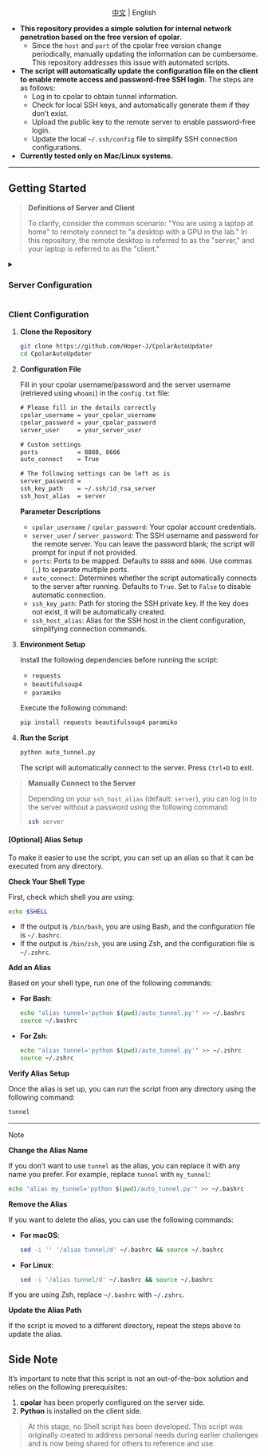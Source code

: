 <div align="center">

[中文](./README.md) | English

</div>

- **This repository provides a simple solution for internal network penetration based on the free version of cpolar**.
  - Since the `host` and `port` of the cpolar free version change periodically, manually updating the information can be cumbersome. This repository addresses this issue with automated scripts.
- **The script will automatically update the configuration file on the client to enable remote access and password-free SSH login**. The steps are as follows:
  - Log in to cpolar to obtain tunnel information.
  - Check for local SSH keys, and automatically generate them if they don’t exist.
  - Upload the public key to the remote server to enable password-free login.
  - Update the local `~/.ssh/config` file to simplify SSH connection configurations.
- **Currently tested only on Mac/Linux systems.**

------

## Getting Started

> **Definitions of Server and Client**
>
> To clarify, consider the common scenario: "You are using a laptop at home" to remotely connect to "a desktop with a GPU in the lab." In this repository, the remote desktop is referred to as the "server," and your laptop is referred to as the "client."

<details>
    <summary> <h3> Server Configuration </h3> </summary>

Please refer to the [official documentation](https://www.cpolar.com/docs) for configuration according to your system. Below is the configuration for Linux:

1. **Installation**

   - For users in China:

     ```bash
     curl -L https://www.cpolar.com/static/downloads/install-release-cpolar.sh | sudo bash
     ```

   - For users outside China:

     ```bash
     curl -sL https://git.io/cpolar | sudo bash
     ```

2. **Token Authentication**

   Visit cpolar: https://dashboard.cpolar.com/signup, register for an account (email and phone verification are not required), and log in.

   ![Login](https://i-blog.csdnimg.cn/blog_migrate/5525126a4890c9305b47a25620a3569e.png)

   After logging in to the cpolar [dashboard](https://dashboard.cpolar.com/get-started), click on `验证` on the left menu to find your authentication token. Enter the token in the command line:

   ```bash
   cpolar authtoken xxxxxxx
   ```

   ![Authtoken](https://i-blog.csdnimg.cn/blog_migrate/e24196b03a5f25c8bea1b2f2bba20d39.png)

3. **Enable Auto-Start**

   Run the following commands to configure cpolar to start automatically at boot. This ensures connection even after the remote server restarts:

   ```bash
   sudo systemctl enable cpolar  # Add cpolar to system services
   sudo systemctl start cpolar   # Start cpolar service
   sudo systemctl status cpolar  # Check service status
   ```

   If it displays `active`, the service is running successfully.

4. **Check the Username on the Server**

   ```bash
   whoami
   ```

   This will be used later for the client configuration file.

> **[Optional] Check Public Address and Port Number**
>
> You can verify the status of the network tunneling or port forwarding via:
>
> 1. Use the browser on the server to access [127.0.0.1:9200](http://127.0.0.1:9200/#/dashboard) and log into the local cpolar web UI.
> 2. Visit https://dashboard.cpolar.com/status on the client to find the URL corresponding to the `ssh` tunnel.
> 3. Run `script.py` directly (in the client section).
>
> **Example:**
>
> - URL: `tcp://3.tcp.vip.cpolar.cn:10387`  
>   (This is the full address for accessing the service.)
> - Public Address: `3.tcp.vip.cpolar.cn`  
>   (The public hostname provided by cpolar.)
> - Port Number: `10387`  
>   (The port number for accessing the tunnel.)

</details>

### Client Configuration

1. **Clone the Repository**

   ```bash
   git clone https://github.com/Hoper-J/CpolarAutoUpdater
   cd CpolarAutoUpdater
   ```

2. **Configuration File**

   Fill in your cpolar username/password and the server username (retrieved using `whoami`) in the `config.txt` file:

   ```txt
   # Please fill in the details correctly
   cpolar_username = your_cpolar_username
   cpolar_password = your_cpolar_password
   server_user     = your_server_user
   
   # Custom settings
   ports           = 8888, 6666
   auto_connect    = True
   
   # The following settings can be left as is
   server_password = 
   ssh_key_path    = ~/.ssh/id_rsa_server
   ssh_host_alias  = server
   ```

   **Parameter Descriptions**

   - `cpolar_username` / `cpolar_password`: Your cpolar account credentials.
   - `server_user` / `server_password`: The SSH username and password for the remote server. You can leave the password blank; the script will prompt for input if not provided.
   - `ports`: Ports to be mapped. Defaults to `8888` and `6006`. Use commas (`,`) to separate multiple ports.
   - `auto_connect`: Determines whether the script automatically connects to the server after running. Defaults to `True`. Set to `False` to disable automatic connection.
   - `ssh_key_path`: Path for storing the SSH private key. If the key does not exist, it will be automatically created.
   - `ssh_host_alias`: Alias for the SSH host in the client configuration, simplifying connection commands.

3. **Environment Setup**

   Install the following dependencies before running the script:

   - `requests`
   - `beautifulsoup4`
   - `paramiko`

   Execute the following command:

   ```bash
   pip install requests beautifulsoup4 paramiko
   ```

4. **Run the Script**

   ```bash
   python auto_tunnel.py
   ```

   The script will automatically connect to the server. Press `Ctrl+D` to exit.

> **Manually Connect to the Server**
>
> Depending on your `ssh_host_alias` (default: `server`), you can log in to the server without a password using the following command:
>
> ```bash
> ssh server
> ```

#### [Optional] Alias Setup

To make it easier to use the script, you can set up an alias so that it can be executed from any directory.

**Check Your Shell Type**

First, check which shell you are using:

```bash
echo $SHELL
```

- If the output is `/bin/bash`, you are using Bash, and the configuration file is `~/.bashrc`.
- If the output is `/bin/zsh`, you are using Zsh, and the configuration file is `~/.zshrc`.

**Add an Alias**

Based on your shell type, run one of the following commands:

- **For Bash**:

  ```bash
  echo "alias tunnel='python $(pwd)/auto_tunnel.py'" >> ~/.bashrc
  source ~/.bashrc
  ```

- **For Zsh**:

  ```bash
  echo "alias tunnel='python $(pwd)/auto_tunnel.py'" >> ~/.zshrc
  source ~/.zshrc
  ```

**Verify Alias Setup**

Once the alias is set up, you can run the script from any directory using the following command:

```bash
tunnel
```

------

> [!note]
>
> **Change the Alias Name**
>
> If you don’t want to use `tunnel` as the alias, you can replace it with any name you prefer. For example, replace `tunnel` with `my_tunnel`:
>
> ```bash
> echo "alias my_tunnel='python $(pwd)/auto_tunnel.py'" >> ~/.bashrc
> ```
>
> **Remove the Alias**
>
> If you want to delete the alias, you can use the following commands:
>
> - **For macOS**:
>
>   ```bash
>   sed -i '' '/alias tunnel/d' ~/.bashrc && source ~/.bashrc
>   ```
>
> - **For Linux**:
>
>   ```bash
>   sed -i '/alias tunnel/d' ~/.bashrc && source ~/.bashrc
>   ```
>
> If you are using Zsh, replace `~/.bashrc` with `~/.zshrc`.
>
> **Update the Alias Path**
>
> If the script is moved to a different directory, repeat the steps above to update the alias.

## Side Note

It’s important to note that this script is not an out-of-the-box solution and relies on the following prerequisites:

1. **cpolar** has been properly configured on the server side.
2. **Python** is installed on the client side.

> At this stage, no Shell script has been developed. This script was originally created to address personal needs during earlier challenges and is now being shared for others to reference and use.